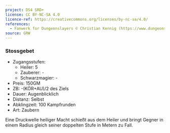 ```yaml
---
project: DS4 SRD+
license: CC BY-NC-SA 4.0
licence-ref: https://creativecommons.org/licenses/by-nc-sa/4.0/
references: 
  - Fanwerk for Dungeonslayers © Christian Kennig (https://www.dungeonslayers.net/)
source: GRW
---
```


### Stossgebet

- Zugangsstufen:
  - Heiler: 5
  - Zauberer: -
  - Schwarzmagier: -
- Preis: 150GM
- ZB: -(KÖR+AU)/2 des Ziels
- Dauer: Augenblicklich
- Distanz: Selbst
- Abklingzeit: 100 Kampfrunden
- Art: Zaubern

Eine Druckwelle heiliger Macht schießt aus dem Heiler und bringt Gegner in einem Radius gleich seiner doppelten Stufe in Metern zu Fall.

